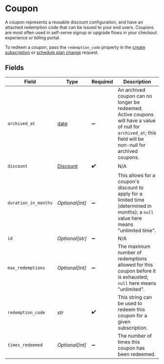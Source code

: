 # Coupon

A coupon represents a reusable discount configuration, and have an attached redemption code that can be issued to your end users. Coupons are most often used in self-serve signup or upgrade flows in your checkout experience or billing portal.

To redeem a coupon, pass the `redemption_code` property in the [create subscription](https://docs.withorb.com/docs/orb-docs/api-reference/operations/create-a-subscription) or [schedule plan change](https://docs.withorb.com/docs/orb-docs/api-reference/operations/create-a-subscription-schedule-plan-change) request. 



## Fields

| Field                                                                                                                                                       | Type                                                                                                                                                        | Required                                                                                                                                                    | Description                                                                                                                                                 |
| ----------------------------------------------------------------------------------------------------------------------------------------------------------- | ----------------------------------------------------------------------------------------------------------------------------------------------------------- | ----------------------------------------------------------------------------------------------------------------------------------------------------------- | ----------------------------------------------------------------------------------------------------------------------------------------------------------- |
| `archived_at`                                                                                                                                               | [date](https://docs.python.org/3/library/datetime.html#date-objects)                                                                                        | :heavy_minus_sign:                                                                                                                                          | An archived coupon can no longer be redeemed. Active coupons will have a value of null for `archived_at`; this field will be non-null for archived coupons. |
| `discount`                                                                                                                                                  | [Discount](../../models/shared/discount.md)                                                                                                                 | :heavy_check_mark:                                                                                                                                          | N/A                                                                                                                                                         |
| `duration_in_months`                                                                                                                                        | *Optional[int]*                                                                                                                                             | :heavy_minus_sign:                                                                                                                                          | This allows for a coupon's discount to apply for a limited time (determined in months); a `null` value here means "unlimited time".                         |
| `id`                                                                                                                                                        | *Optional[str]*                                                                                                                                             | :heavy_minus_sign:                                                                                                                                          | N/A                                                                                                                                                         |
| `max_redemptions`                                                                                                                                           | *Optional[int]*                                                                                                                                             | :heavy_minus_sign:                                                                                                                                          | The maximum number of redemptions allowed for this coupon before it is exhausted; `null` here means "unlimited".                                            |
| `redemption_code`                                                                                                                                           | *str*                                                                                                                                                       | :heavy_check_mark:                                                                                                                                          | This string can be used to redeem this coupon for a given subscription.                                                                                     |
| `times_redeemed`                                                                                                                                            | *Optional[int]*                                                                                                                                             | :heavy_minus_sign:                                                                                                                                          | The number of times this coupon has been redeemed.                                                                                                          |